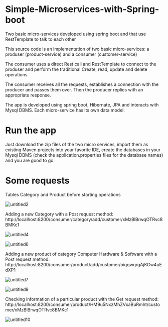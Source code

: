# Simple-Microservices-with-Spring-boot

Two basic micro-services developed using spring boot and that use RestTemplate to talk to each other

This source code is an implementation of two basic micro-services: a produser (product-service) and a consumer (customer-service)

The consumer uses a direct Rest call and RestTemplate to connect to the produser and perform the traditional Create, read, update and delete operations.

The consumer receives all the requests, establishes a connection with the producer and passes them over. Then the producer replies with an appropriate response.

The app is developed using spring boot, Hibernate, JPA and interacts with Mysql DBMS. Each micro-service has its own data model.

# Run the app

Just download the zip files of the two micro services, import them as existing Maven projects into your favorite IDE, create the databases in your Mysql DBMS (check the application.properties files for the database names) and you are good to go.

# Some requests

Tables Category and Product before starting operations

![untitled2](https://user-images.githubusercontent.com/1300982/50041836-2e191180-0096-11e9-87e4-38e35b2f5a4d.png)

Adding a new Category with a Post request method: http://localhost:8200/consumer/category/add/customer/xMzBlBrwqOTRvc8BMKc1

![untitled4](https://user-images.githubusercontent.com/1300982/50041932-69681000-0097-11e9-8b59-0a7626d245aa.png)

![untitled6](https://user-images.githubusercontent.com/1300982/50042012-a54fa500-0098-11e9-986c-4aefed462b59.png)

Adding a new product of category Computer Hardware & Software with a Post request method: http://localhost:8200/consumer/product/add/customer/oiqqwqrgAjKGw4uEdXP1

![untitled7](https://user-images.githubusercontent.com/1300982/50042145-00829700-009b-11e9-9faf-d167a59ef3ad.png)

![untitled9](https://user-images.githubusercontent.com/1300982/50042251-72a7ab80-009c-11e9-9240-24012b8aed15.png)

Checking information of a particular product with the Get request method: http://localhost:8200/consumer/product/HM9u5NxzMhZVxaBuRmht/customer/xMzBlBrwqOTRvc8BMKc1

![untitled10](https://user-images.githubusercontent.com/1300982/50042491-7ccaa980-009e-11e9-9ec5-10373e090781.png)

